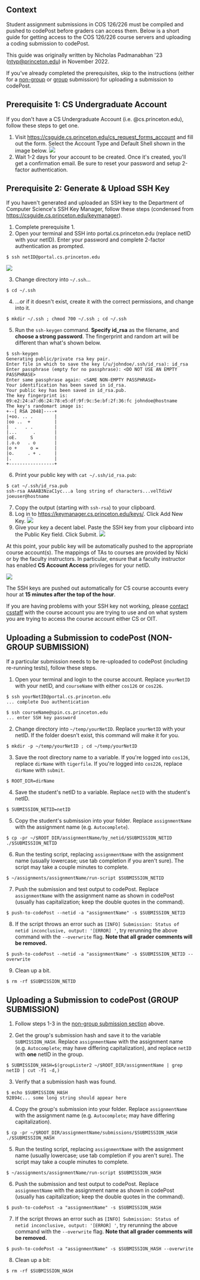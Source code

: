 ## Context

Student assignment submissions in COS 126/226 must be compiled and pushed to codePost before graders can access them. Below is a short guide for getting access to the COS 126/226 course servers and uploading a coding submission to codePost.

This guide was originally written by Nicholas Padmanabhan '23 (ntyp@princeton.edu) in November 2022.

If you've already completed the prerequisites, skip to the instructions (either for a [non-group](#uploading-a-submission-to-codepost-non-group-submission) or [group](#uploading-a-submission-to-codepost-group-submission) submission) for uploading a submission to codePost.

## Prerequisite 1: CS Undergraduate Account

If you don't have a CS Undergraduate Account (i.e. @cs.princeton.edu), follow these steps to get one.

1. Visit https://csguide.cs.princeton.edu/cs_request_forms_account and fill out the form. Select the Account Type and Default Shell shown in the image below.
   ![](images/cs-account-form.png)
1. Wait 1-2 days for your account to be created. Once it's created, you'll get a confirmation email. Be sure to reset your password and setup 2-factor authentication.

## Prerequisite 2: Generate & Upload SSH Key

If you haven't generated and uploaded an SSH key to the Department of Computer Science's SSH Key Manager, follow these steps (condensed from https://csguide.cs.princeton.edu/keymanager).

1. Complete prerequisite 1.
2. Open your terminal and SSH into portal.cs.princeton.edu (replace netID with your netID). Enter your password and complete 2-factor authentication as prompted.

```
$ ssh netID@portal.cs.princeton.edu
```

![](images/ssh-portal.png)

3. Change directory into `~/.ssh`...

```
$ cd ~/.ssh
```

4. ...or if it doesn't exist, create it with the correct permissions, and change into it.

```
$ mkdir ~/.ssh ; chmod 700 ~/.ssh ; cd ~/.ssh
```

5. Run the `ssh-keygen` command. **Specify id_rsa** as the filename, and **choose a strong password**. The fingerprint and random art will be different than what's shown below.

```
$ ssh-keygen
Generating public/private rsa key pair.
Enter file in which to save the key (/u/johndoe/.ssh/id_rsa): id_rsa
Enter passphrase (empty for no passphrase): <DO NOT USE AN EMPTY PASSPHRASE>
Enter same passphrase again: <SAME NON-EMPTY PASSPHRASE>
Your identification has been saved in id_rsa.
Your public key has been saved in id_rsa.pub.
The key fingerprint is: 09:e2:24:a7:d6:24:78:e5:df:9f:9c:5e:bf:2f:36:fc johndoe@hostname
The key's randomart image is:
+--[ RSA 2048]----+
|+oo. .. .        |
|oo ..  +         |
|  .   . .        |
|...      .       |
|oE.     S        |
|.o.o   . o       |
|o +     o =      |
|o.     . + .     |
|.                |
+-----------------+
```

6. Print your public key with `cat ~/.ssh/id_rsa.pub`:

```
$ cat ~/.ssh/id_rsa.pub
ssh-rsa AAAAB3NzaC1yc...a long string of characters...velTdiwV joeuser@hostname
```

7. Copy the output (starting with `ssh-rsa`) to your clipboard.
8. Log in to https://keymanager.cs.princeton.edu/keys/. Click Add New Key.
   ![](/images/key-manager-home.png)
9. Give your key a decent label. Paste the SSH key from your clipboard into the Public Key field. Click Submit.
   ![](/images/key-manager-form.png)

At this point, your public key will be automatically pushed to the appropriate course account(s). The mappings of TAs to courses are provided by Nicki or by the faculty instructors. In particular, ensure that a faculty instructor has enabled **CS Account Access** privileges for your netID.

![](/images/cs-account-access.png)

The SSH keys are pushed out automatically for CS course accounts every hour at **15 minutes after the top of the hour**.

If you are having problems with your SSH key not working, please [contact csstaff](https://csguide.cs.princeton.edu/gethelp/csstaff) with the course account you are trying to use and on what system you are trying to access the course account either CS or OIT.

## Uploading a Submission to codePost (NON-GROUP SUBMISSION)

If a particular submission needs to be re-uploaded to codePost (including re-running tests), follow these steps.

1. Open your terminal and login to the course account. Replace `yourNetID` with your netID, and `courseName` with either `cos126` or `cos226`.

```
$ ssh yourNetID@portal.cs.princeton.edu
... complete Duo authentication

$ ssh courseName@spin.cs.princeton.edu
... enter SSH key password
```

2. Change directory into `~/temp/yourNetID`. Replace `yourNetID` with your netID. If the folder doesn't exist, this command will make it for you.

```
$ mkdir -p ~/temp/yourNetID ; cd ~/temp/yourNetID
```

3. Save the root directory name to a variable. If you're logged into `cos126`, replace `dirName` with `tigerfile`. If you're logged into `cos226`, replace `dirName` with `submit`.

```
$ ROOT_DIR=dirName
```

4. Save the student's netID to a variable. Replace `netID` with the student's netID.

```
$ SUBMISSION_NETID=netID
```

5. Copy the student's submission into your folder. Replace `assignmentName` with the assignment name (e.g. `Autocomplete`).

```
$ cp -pr ~/$ROOT_DIR/assignmentName/by_netid/$SUBMISSION_NETID ./$SUBMISSION_NETID
```

6. Run the testing script, replacing `assignmentName` with the assignment name (usually lowercase; use tab completion if you aren't sure). The script may take a couple minutes to complete.

```
$ ~/assignments/assignmentName/run-script $SUBMISSION_NETID
```

7. Push the submission and test output to codePost. Replace `assignmentName` with the assignment name as shown in codePost (usually has capitalization; keep the double quotes in the command).

```
$ push-to-codePost --netid -a "assignmentName" -s $SUBMISSION_NETID
```

8. If the script throws an error such as `[INFO] Submission: Status of netid inconclusive, output: '[ERROR] '`, try rerunning the above command with the `--overwrite` flag. **Note that all grader comments will be removed.**

```
$ push-to-codePost --netid -a "assignmentName" -s $SUBMISSION_NETID --overwrite
```

9. Clean up a bit.

```
$ rm -rf $SUBMISSION_NETID
```

## Uploading a Submission to codePost (GROUP SUBMISSION)

1. Follow steps 1-3 in the [non-group submission section](#uploading-a-submission-to-codepost-non-group-submission) above.

2. Get the group's submission hash and save it to the variable `SUBMISSION_HASH`. Replace `assignmentName` with the assignment name (e.g. `Autocomplete`; may have differing capitalization), and replace `netID` with **one** netID in the group.

```
$ SUBMISSION_HASH=$(groupLister2 ~/$ROOT_DIR/assignmentName | grep netID | cut -f1 -d,)
```

3. Verify that a submission hash was found.

```
$ echo $SUBMISSION_HASH
92894c... some long string should appear here
```

4. Copy the group's submission into your folder. Replace `assignmentName` with the assignment name (e.g. `Autocomplete`; may have differing capitalization).

```
$ cp -pr ~/$ROOT_DIR/assignmentName/submissions/$SUBMISSION_HASH ./$SUBMISSION_HASH
```

5. Run the testing script, replacing `assignmentName` with the assignment name (usually lowercase; use tab completion if you aren't sure). The script may take a couple minutes to complete.

```
$ ~/assignments/assignmentName/run-script $SUBMISSION_HASH
```

6. Push the submission and test output to codePost. Replace `assignmentName` with the assignment name as shown in codePost (usually has capitalization; keep the double quotes in the command).

```
$ push-to-codePost -a "assignmentName" -s $SUBMISSION_HASH
```

7. If the script throws an error such as `[INFO] Submission: Status of netid inconclusive, output: '[ERROR] '`, try rerunning the above command with the `--overwrite` flag. **Note that all grader comments will be removed.**

```
$ push-to-codePost -a "assignmentName" -s $SUBMISSION_HASH --overwrite
```

8. Clean up a bit:

```
$ rm -rf $SUBMISSION_HASH
```
